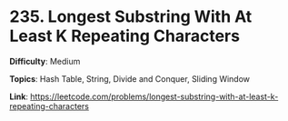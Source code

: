 # 235. Longest Substring With At Least K Repeating Characters

**Difficulty**: Medium

**Topics**: Hash Table, String, Divide and Conquer, Sliding Window

**Link**: https://leetcode.com/problems/longest-substring-with-at-least-k-repeating-characters
